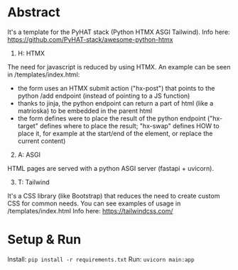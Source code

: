 # Abstract

It's a template for the PyHAT stack (Python HTMX ASGI Tailwind).
Info here: https://github.com/PyHAT-stack/awesome-python-htmx

1) H: HTMX

The need for javascript is reduced by using HTMX.
An example can be seen in /templates/index.html:
- the form uses an HTMX submit action ("hx-post") that points to the python /add endpoint (instead of pointing to a JS function)
- thanks to jinja, the python endpoint can return a part of html (like a matrioska) to be embedded in the parent html
- the form defines were to place the result of the python endpoint ("hx-target" defines where to place the result; "hx-swap" defines HOW to place it, for example at the start/end of the element, or replace the current content) 

2) A: ASGI

HTML pages are served with a python ASGI server (fastapi + uvicorn).

3) T: Tailwind

It's a CSS library (like Bootstrap) that reduces the need to create custom CSS for common needs. You can see examples of usage in /templates/index.html
Info here: https://tailwindcss.com/

# Setup & Run

Install: `pip install -r requirements.txt`
Run: `uvicorn main:app`